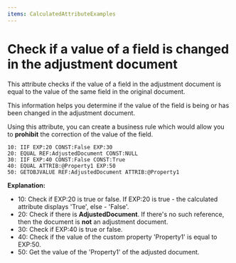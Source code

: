 ```yaml
---
items: CalculatedAttributeExamples
---
```


# Check if a value of a field is changed in the adjustment document

This attribute checks if the value of a field in the adjustment document is equal to the value of the same field in the original document.

This information helps you determine if the value of the field is being or has been changed in the adjustment document. 

Using this attribute, you can create a business rule which would allow you to **prohibit** the correction of the value of the field.

```
10: IIF EXP:20 CONST:False EXP:30
20: EQUAL REF:AdjustedDocument CONST:NULL                                  
30: IIF EXP:40 CONST:False CONST:True      
40: EQUAL ATTRIB:@Property1 EXP:50                              
50: GETOBJVALUE REF:AdjustedDocument ATTRIB:@Property1                     
```

**Explanation:**

- 10: Check if EXP:20 is true or false. If EXP:20 is true - the calculated attribute displays 'True', else - 'False'.
- 20: Check if there is **AdjustedDocument**. If there's no such reference, then the document is **not** an adjustment document.
- 30: Check if EXP:40 is true or false.
- 40: Check if the value of the custom property 'Property1' is equal to EXP:50.
- 50: Get the value of the 'Property1' of the adjusted document.
